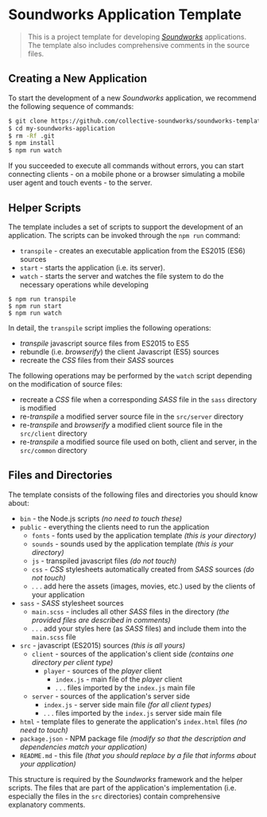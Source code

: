 # Soundworks Application Template

> This is a project template for developing [*Soundworks*](https://github.com/collective-soundworks/soundworks/) applications.  
> The template also includes comprehensive comments in the source files.

[//]: # (For a complete documentation of the *Soundworks* framework, please refer to http://collective-soundworks.github.io/soundworks/.)

## Creating a New Application

To start the development of a new *Soundworks* application, we recommend the following sequence of commands:

```sh
$ git clone https://github.com/collective-soundworks/soundworks-template.git my-soundworks-application
$ cd my-soundworks-application
$ rm -Rf .git
$ npm install
$ npm run watch
```

If you succeeded to execute all commands without errors, you can start connecting clients - on a mobile phone or a browser simulating a mobile user agent and touch events - to the server.

## Helper Scripts

The template includes a set of scripts to support the development of an application.
The scripts can be invoked through the `npm run` command:
 * `transpile` - creates an executable application from the ES2015 (ES6) sources
 * `start` - starts the application (i.e. its server).
 * `watch` - starts the server and watches the file system to do the necessary operations while developing

```shell
$ npm run transpile
$ npm run start
$ npm run watch
```

In detail, the `transpile` script implies the following operations:
 * *transpile* javascript source files from ES2015 to ES5
 * rebundle (i.e. *browserify*) the client Javascript (ES5) sources
 * recreate the *CSS* files from their *SASS* sources

The following operations may be performed by the `watch` script depending on the modification of source files:
 * recreate a *CSS* file when a corresponding *SASS* file in the `sass` directory is modified
 * re-*transpile* a modified server source file in the `src/server` directory
 * re-*transpile* and *browserify* a modified client source file in the `src/client` directory
 * re-*transpile* a modified source file used on both, client and server, in the `src/common` directory

## Files and Directories

The template consists of the following files and directories you should know about:
 * `bin` - the Node.js scripts *(no need to touch these)*
 * `public` - everything the clients need to run the application
   * `fonts` - fonts used by the application template *(this is your directory)*
   * `sounds` - sounds used by the application template *(this is your directory)*
   * `js` - transpiled javascript files *(do not touch)*
   * `css` - *CSS* stylesheets automatically created from *SASS* sources *(do not touch)*
   * . . . add here the assets (images, movies, etc.) used by the clients of your application
 * `sass` - *SASS* stylesheet sources
   * `main.scss` - includes all other *SASS* files in the directory *(the provided files are described in comments)*
   * . . . add your styles here (as *SASS* files) and include them into the `main.scss` file
 * `src` - javascript (ES2015) sources *(this is all yours)*
   * `client` - sources of the application's client side *(contains one directory per client type)*
     * `player` - sources of the *player* client
       * `index.js` - main file of the *player* client
       * . . . files imported by the `index.js` main file
   * `server` - sources of the application's server side
     * `index.js` - server side main file *(for all client types)*
     * . . . files imported by the `index.js` server side main file
 * `html` - template files to generate the application's `index.html` files *(no need to touch)*
 * `package.json` - NPM package file *(modify so that the description and dependencies match your application)*
 * `README.md` - this file *(that you should replace by a file that informs about your application)*

This structure is required by the *Soundworks* framework and the helper scripts.
The files that are part of the application's implementation (i.e. especially the files in the `src` directories) contain comprehensive explanatory comments.
